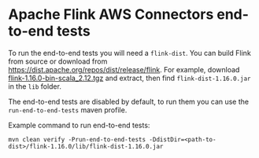 # Apache Flink AWS Connectors end-to-end tests

To run the end-to-end tests you will need a `flink-dist`. You can build Flink from source or download 
from https://dist.apache.org/repos/dist/release/flink. For example, download
[flink-1.16.0-bin-scala_2.12.tgz](https://dist.apache.org/repos/dist/release/flink/flink-1.16.0/flink-1.16.0-bin-scala_2.12.tgz)
and extract, then find `flink-dist-1.16.0.jar` in the `lib` folder.

The end-to-end tests are disabled by default, to run them you can use the `run-end-to-end-tests` maven profile.

Example command to run end-to-end tests:
```
mvn clean verify -Prun-end-to-end-tests -DdistDir=<path-to-dist>/flink-1.16.0/lib/flink-dist-1.16.0.jar 
```

